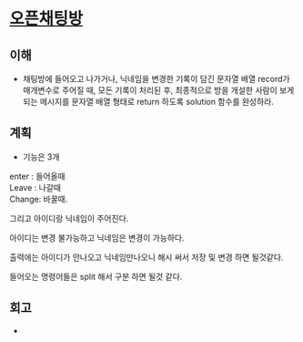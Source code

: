 # [오픈채팅방](https://programmers.co.kr/learn/courses/30/lessons/42888)

## 이해

- 채팅방에 들어오고 나가거나, 닉네임을 변경한 기록이 담긴 문자열 배열 record가 매개변수로 주어질 때, 모든 기록이 처리된 후, 최종적으로 방을 개설한 사람이 보게 되는 메시지를 문자열 배열 형태로 return 하도록 solution 함수를 완성하라.

## 계획

- 기능은 3개

enter : 들어올때  
Leave : 나갈때  
Change: 바꿀때.

그리고 아이디랑 닉네임이 주어진다.

아이디는 변경 불가능하고 닉네임은 변경이 가능하다. 

출력에는 아이디가 안나오고 닉네임만나오니 해시 써서 저장 및 변경 하면 될것같다.

들어오는 명령어들은 split 해서 구분 하면 될것 같다.

## 회고

- 